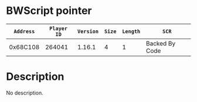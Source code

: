 # BWScript pointer

| `Address` | `Player ID` | `Version` | `Size` | `Length` | `SCR` |
| ---------- | ----------- | --------- | ------ | -------- | ---- |
| 0x68C108 | 264041 | 1.16.1 | 4 | 1 | Backed By Code |

# Description

No description.